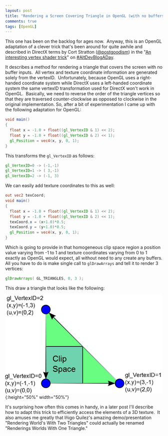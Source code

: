 ```yaml
---
layout: post
title: "Rendering a Screen Covering Triangle in OpenGL (with no buffers)"
comments: true
tags: [OpenGL]
---
```


[vsTrick]: https://web.archive.org/web/20140719063725/http://www.altdev.co/2011/08/08/interesting-vertex-shader-trick/

This one has been on the backlog for ages now.  Anyway, this is an OpenGL adaptation of a clever trick that's been around for quite awhile and described in DirectX terms by Cort Stratton ([@postgoodism](http://www.twitter.com/postgoodism)) in the "[An interesting vertex shader trick][vsTrick]" on [#AltDevBlogADay](http://www.altdev.co/).

It describes a method for rendering a triangle that covers the screen with no buffer inputs.  All vertex and texture coordinate information are generated solely from the vertexID.  Unfortunately, because OpenGL uses a right-handed coordinate system while DirectX uses a left-handed coordinate system the same vertexID transformation used for DirectX won't work in OpenGL.  Basically, we need to reverse the order of the triangle vertices so that they are traversed counter-clockwise as opposed to clockwise in the original implementation. So, after a bit of experimentation I came up with the following adaptation for OpenGL:

~~~glsl
void main()
{
  float x = -1.0 + float((gl_VertexID & 1) << 2);
  float y = -1.0 + float((gl_VertexID & 2) << 1);
  gl_Position = vec4(x, y, 0, 1); 
}
~~~

This transforms the `gl_VertexID` as follows:

~~~glsl
gl_VertexID=0 -> (-1,-1)
gl_VertexID=1 -> ( 3,-1)
gl_VertexID=2 -> (-1, 3)
~~~

We can easily add texture coordinates to this as well:

~~~glsl
out vec2 texCoord;
void main()
{
  float x = -1.0 + float((gl_VertexID & 1) << 2);
  float y = -1.0 + float((gl_VertexID & 2) << 1);
  texCoord.x = (x+1.0)*0.5;
  texCoord.y = (y+1.0)*0.5;
  gl_Position = vec4(x, y, 0, 1);
}
~~~

Which is going to provide in that homogeneous clip space region a position value varying from -1 to 1 and texture coordinates varying from 0 to 1 exactly as OpenGL would expect, all without need to any create any buffers. All you have to do is make single call to `glDrawArrays` and tell it to render 3 vertices:

~~~glsl
glDrawArrays( GL_TRIANGLES, 0, 3 );
~~~

This draw a triangle that looks like the following:

![glScreenSpaceTriangle](/assets/img/gl_screen_space_triangle.png){:height="50%" width="50%"}

It's surprising how often this comes in handy, in a later post I'll describe how to adapt this trick to efficiently access the elements of a 3D texture.  It also amuses me greatly that Iñigo Quilez's amazing demo/presentation "Rendering World's With Two Triangles" could actually be renamed "Renderings Worlds With One Triangle."

